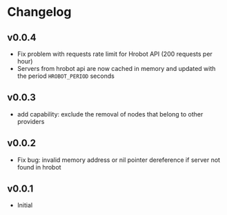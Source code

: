 Changelog
=========

v0.0.4
------
 * Fix problem with requests rate limit for Hrobot API (200 requests per hour)
 * Servers from hrobot api are now cached in memory and updated with the period `HROBOT_PERIOD` seconds

v0.0.3 
------
 * add capability: exclude the removal of nodes that belong to other providers

v0.0.2
------
* Fix bug: invalid memory address or nil pointer dereference if server not found in hrobot

v0.0.1
------
* Initial
